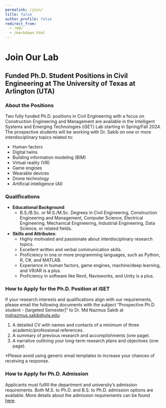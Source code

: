 ```yaml
---
permalink: /join/
title: false
author_profile: false
redirect_from: 
  - /md/
  - /markdown.html
---
```


# Join Our Lab

## Funded Ph.D. Student Positions in Civil Engineering at The University of Texas at Arlington (UTA)

### About the Positions

Two fully funded Ph.D. positions in Civil Engineering with a focus on Construction Engineering and Management are available in the Intelligent Systems and Emerging Technologies (iSET) Lab starting in Spring/Fall 2024. The prospective students will be working with Dr. Sakib on one or more interdisciplinary topics related to:

- Human factors
- Digital twins
- Building information modeling (BIM)
- Virtual reality (VR)
- Game engines
- Wearable devices
- Drone technology
- Artificial intelligence (AI)

### Qualifications

- **Educational Background**: 
  - B.S./B.Sc. or M.S./M.Sc. Degrees in Civil Engineering, Construction Engineering and Management, Computer Science, Electrical Engineering, Mechanical Engineering, Industrial Engineering, Data Science, or related fields.
- **Skills and Attributes**:
  - Highly motivated and passionate about interdisciplinary research topics.
  - Excellent written and verbal communication skills.
  - Proficiency in one or more programming languages, such as Python, R, C#, and MATLAB.
  - Experience in human factors, game engines, machine/deep learning, and VR/AR is a plus.
  - Proficiency in software like Revit, Navisworks, and Unity is a plus.

### How to Apply for the Ph.D. Position at iSET

If your research interests and qualifications align with our requirements, please email the following documents with the subject “Prospective Ph.D. student - [targeted Semester]” to Dr. Md Nazmus Sakib at [mdnazmus.sakib@uta.edu](mailto:mdnazmus.sakib@uta.edu):

1. A detailed CV with names and contacts of a minimum of three academic/professional references.
2. A summary of previous research and accomplishments (one page).
3. A narrative outlining your long-term research plans and objectives (one page).

*Please avoid using generic email templates to increase your chances of receiving a response.

### How to Apply for Ph.D. Admission

Applicants must fulfill the department and university’s admission requirements. Both M.S. to Ph.D. and B.S. to Ph.D. admission options are available. More details about the admission requirements can be found [here](#).
